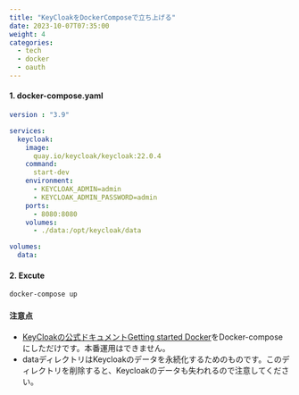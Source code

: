 ```yaml
---
title: "KeyCloakをDockerComposeで立ち上げる"
date: 2023-10-07T07:35:00
weight: 4
categories:
  - tech
  - docker
  - oauth
---
```


#### 1. docker-compose.yaml

```yaml
version : "3.9"

services:
  keycloak:
    image:
      quay.io/keycloak/keycloak:22.0.4
    command: 
      start-dev
    environment:
      - KEYCLOAK_ADMIN=admin
      - KEYCLOAK_ADMIN_PASSWORD=admin
    ports:
      - 8080:8080
    volumes:
      - ./data:/opt/keycloak/data

volumes:
  data:
```

#### 2. Excute

```bash
docker-compose up
```


#### 注意点
- [KeyCloakの公式ドキュメントGetting started Docker](https://www.keycloak.org/getting-started/getting-started-docker)をDocker-composeにしただけです。本番運用はできません。
- dataディレクトリはKeycloakのデータを永続化するためのものです。このディレクトリを削除すると、Keycloakのデータも失われるので注意してください。